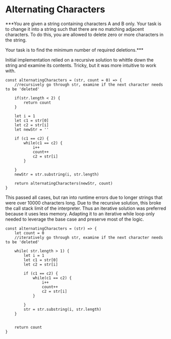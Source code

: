 # Alternating Characters

***You are given a string containing characters A and B only. Your task is to change it into a string such that there are no matching adjacent characters. To do this, you are allowed to delete zero or more characters in the string.

Your task is to find the minimum number of required deletions.***

Initial implementation relied on a recursive solution to whittle down the string and examine its contents. Tricky, but it was more intuitive to work with. 

```
const alternatingCharacters = (str, count = 0) => {
    //recursively go through str, examine if the next character needs to be 'deleted' 

    if(str.length < 2) {
        return count 
    }

    let i = 1
    let c1 = str[0]
    let c2 = str[i]
    let newStr = ''

    if (c1 == c2) {
        while(c1 == c2) {
            i++
            count++
            c2 = str[i]
        }
        
    } 
    newStr = str.substring(i, str.length)

    return alternatingCharacters(newStr, count) 
}
```

This passed all cases, but ran into runtime errors due to  longer strings that were over 10000 characters long. Due to the recursive solution, this broke the call stack limit of the interpreter. Thus an iterative solution was preferred because it uses less memory. Adapting it to an iterative while loop only needed to leverage the base case and preserve most of the logic. 

```
const alternatingCharacters = (str) => {
    let count = 0
    //iteratively go through str, examine if the next character needs to be 'deleted' 

    while( str.length > 1) {
        let i = 1
        let c1 = str[0]
        let c2 = str[i]

        if (c1 == c2) {
            while(c1 == c2) {
                i++
                count++
                c2 = str[i]
            }
            
        } 
        str = str.substring(i, str.length)
    }


    return count
}
```